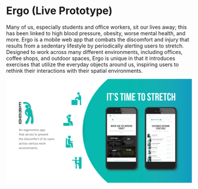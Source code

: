 Ergo (Live Prototype)
====

Many of us, especially students and office workers, sit our lives away; this has been linked to high blood pressure, obesity, worse mental health, and more. Ergo is a mobile web app that combats the discomfort and injury that results from a sedentary lifestyle by periodically alerting users to stretch. Designed to work across many different environments, including offices, coffee shops, and outdoor spaces, Ergo is unique in that it introduces exercises that utilize the everyday objects around us, inspiring users to rethink their interactions with their spatial environments.

![alt text](https://raw.githubusercontent.com/emnguyen/ergo/master/public/images/ergo-poster.jpg)


